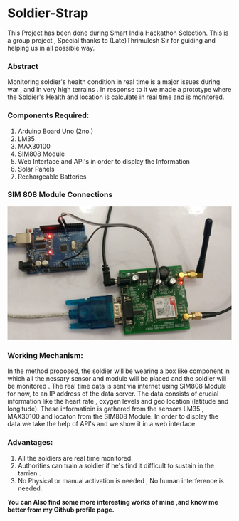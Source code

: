 # Soldier-Strap
This Project has been done during Smart India Hackathon Selection.
This is a group project , Special thanks to (Late)Thrimulesh Sir for guiding and helping us in all possible way.

### Abstract
Monitoring soldier's health condition in real time is a major issues during war , and in very high terrains . In response to it we made a prototype where the Soldier's Health and location is calculate in real time and is monitored.

### Components Required:
1. Arduino Board Uno (2no.)
2. LM35
3. MAX30100
4. SIM808 Module
5. Web Interface and API's in order to display the Information
6. Solar Panels
7. Rechargeable Batteries

### SIM 808 Module Connections

![Sim808 Connections](https://raw.githubusercontent.com/UdayKiranPadhy/Soldier-Strap/master/SIM808%20Code%20From%20YT/sim808_2_ok.jpg)

### Working Mechanism:
In the method proposed, the soldier will be wearing a box like component in which all the nessary sensor and module will be placed and the soldier will be monitored . The real time data is sent via internet using SIM808 Module for now, to an IP address of the data server. The data consists of crucial information like the heart rate , oxygen levels and geo location (latitude and longitude). These informatioin is gathered from the sensors LM35 , MAX30100 and locaton from the SIM808 Module. In order to display the data we take the help of API's and we show it in a web interface.

### Advantages:
1. All the soldiers are real time monitored.
2. Authorities can train a soldier if he's find it difficult to sustain in the tarrien .
3. No Physical or manual activation is needed , No human interference is needed.


**You can Also find some more interesting works of mine ,and know me better from my Github profile page.**
